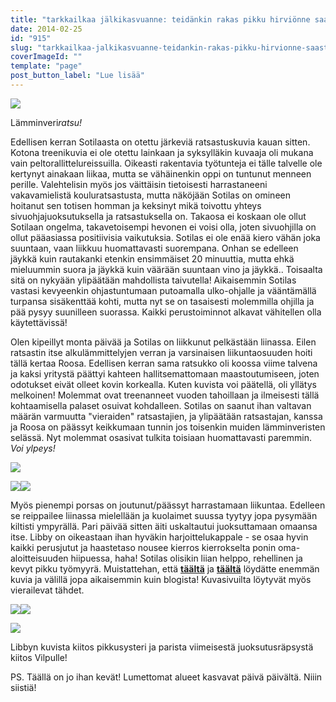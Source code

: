 ```yaml
---
title: "tarkkailkaa jälkikasvuanne: teidänkin rakas pikku hirviönne saastaa kotiin salakuljettaa!"
date: 2014-02-25
id: "915"
slug: "tarkkailkaa-jalkikasvuanne-teidankin-rakas-pikku-hirvionne-saastaa-kotiin-salakuljettaa"
coverImageId: ""
template: "page"
post_button_label: "Lue lisää"
---
```


[![](/images/IMG_0288_.png)](http://1.bp.blogspot.com/-dNV6KP6_nfI/Uwy2FfnpAQI/AAAAAAAAH84/q8r1v9UWXro/s1600/IMG_0288_.png)

Lämminveri*ratsu!*

Edellisen kerran Sotilaasta on otettu järkeviä ratsastuskuvia kauan sitten. Kotona treenikuvia ei ole otettu lainkaan ja syksylläkin kuvaaja oli mukana vain peltorallittelureissuilla. Oikeasti rakentavia työtunteja ei tälle talvelle ole kertynyt ainakaan liikaa, mutta se vähäinenkin oppi on tuntunut menneen perille. Valehtelisin myös jos väittäisin tietoisesti harrastaneeni vakavamielistä kouluratsastusta, mutta näköjään Sotilas on omineen hoitanut sen totisen homman ja keksinyt mikä toivottu yhteys sivuohjajuoksutuksella ja ratsastuksella on. Takaosa ei koskaan ole ollut Sotilaan ongelma, takavetoisempi hevonen ei voisi olla, joten sivuohjilla on ollut pääasiassa positiivisia vaikutuksia. Sotilas ei ole enää kiero vähän joka suuntaan, vaan liikkuu huomattavasti suorempana. Onhan se edelleen jäykkä kuin rautakanki etenkin ensimmäiset 20 minuuttia, mutta ehkä mieluummin suora ja jäykkä kuin väärään suuntaan vino ja jäykkä.. Toisaalta sitä on nykyään ylipäätään mahdollista taivutella! Aikaisemmin Sotilas vastasi kevyeenkin ohjastuntumaan putoamalla ulko-ohjalle ja vääntämällä turpansa sisäkenttää kohti, mutta nyt se on tasaisesti molemmilla ohjilla ja pää pysyy suunilleen suorassa. Kaikki perustoiminnot alkavat vähitellen olla käytettävissä!

Olen kipeillyt monta päivää ja Sotilas on liikkunut pelkästään liinassa. Eilen ratsastin itse alkulämmittelyjen verran ja varsinaisen liikuntaosuuden hoiti tällä kertaa Roosa. Edellisen kerran sama ratsukko oli koossa viime talvena ja kaksi yritystä päättyi kahteen hallitsemattomaan maastoutumiseen, joten odotukset eivät olleet kovin korkealla. Kuten kuvista voi päätellä, oli yllätys melkoinen! Molemmat ovat treenanneet vuoden tahoillaan ja ilmeisesti tällä kohtaamisella palaset osuivat kohdalleen. Sotilas on saanut ihan valtavan määrän varmuutta "vieraiden" ratsastajien, ja ylipäätään ratsastajan, kanssa ja Roosa on päässyt keikkumaan tunnin jos toisenkin muiden lämminveristen selässä. Nyt molemmat osasivat tulkita toisiaan huomattavasti paremmin. _Voi ylpeys!_

[![](/images/IMG_0292_.png)](http://1.bp.blogspot.com/-ARJCqUfRMKY/Uwy2FrkkjOI/AAAAAAAAH88/dNqAYhddDBI/s1600/IMG_0292_.png)

[![](/images/IMG_0032_.png)](http://1.bp.blogspot.com/-3d8hMmt8nVM/UwzAxKaAPaI/AAAAAAAAH-Y/An9NtIDyAc8/s1600/IMG_0032_.png)[![](/images/IMG_0049_.png)](http://1.bp.blogspot.com/-MlmyUx1RyWs/UwzAxcpKKJI/AAAAAAAAH-g/QrHDYnTOZLo/s1600/IMG_0049_.png)

Myös pienempi porsas on joutunut/päässyt harrastamaan liikuntaa. Edelleen se reippailee liinassa mielellään ja kuolaimet suussa tyytyy jopa pysymään kiltisti ympyrällä. Pari päivää sitten äiti uskaltautui juoksuttamaan omaansa itse. Libby on oikeastaan ihan hyväkin harjoittelukappale - se osaa hyvin kaikki perusjutut ja haastetaso nousee kierros kierrokselta ponin oma-aloitteisuuden hiipuessa, haha! Sotilas olisikin liian helppo, rehellinen ja kevyt pikku työmyyrä. Muistattehan, että **[täältä](http://maisaw.otukset.fi/kuvat/2014/Iidaliina/)** ja **[täältä](http://maisaw.otukset.fi/kuvat/2014/Unknown+Soldier/)** löydätte enemmän kuvia ja välillä jopa aikaisemmin kuin blogista! Kuvasivuilta löytyvät myös vierailevat tähdet.

[![](/images/IMG_0214_.png)](http://3.bp.blogspot.com/-aldY9cVbJUM/UwzAy8ryJMI/AAAAAAAAH-0/2MK7WYg16v0/s1600/IMG_0214_.png)[![](/images/IMG_0318.JPG)](http://3.bp.blogspot.com/-IhT6UIs3Sb4/UwzGDFAERxI/AAAAAAAAH_I/doRtWR2t8oQ/s1600/IMG_0318.JPG)

[![](/images/IMG_0338_.png)](http://3.bp.blogspot.com/-_EZDqcdgRic/UwzGDvwD75I/AAAAAAAAH_Q/jIaWY_00vLM/s1600/IMG_0338_.png)

Libbyn kuvista kiitos pikkusysteri ja parista viimeisestä juoksutusräpsystä kiitos Vilpulle!

PS. Täällä on jo ihan kevät! Lumettomat alueet kasvavat päivä päivältä. Niiin siistiä!
